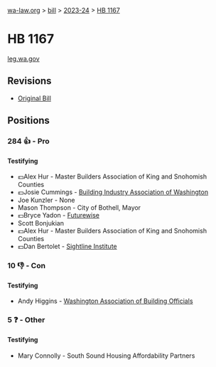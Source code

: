 [wa-law.org](/) > [bill](/bill/) > [2023-24](/bill/2023-24/) > [HB 1167](/bill/2023-24/hb/1167/)

# HB 1167
[leg.wa.gov](https://app.leg.wa.gov/billsummary?BillNumber=1167&Year=2023&Initiative=false)

## Revisions
* [Original Bill](1/)

## Positions
### 284 👍 - Pro
#### Testifying
* 💵Alex Hur - Master Builders Association of King and Snohomish Counties
* 💵Josie Cummings - [Building Industry Association of Washington](/org/building_industry_association_of_washington/)
* Joe Kunzler - None
* Mason Thompson - City of Bothell, Mayor
* 💵Bryce Yadon - [Futurewise](/org/futurewise/)
* Scott Bonjukian
* 💵Alex Hur - Master Builders Association of King and Snohomish Counties
* 💵Dan Bertolet - [Sightline Institute](/org/sightline_institute/)

### 10 👎 - Con
#### Testifying
* Andy Higgins - [Washington Association of Building Officials](/org/washington_association_of_building_officials/)

### 5 ❓ - Other
#### Testifying
* Mary Connolly - South Sound Housing Affordability Partners
